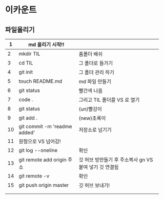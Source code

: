 # 이카운트 

## 파일올리기

| 1    | md 올리기 시작!!                                           |                                                        |
| ---- | ---------------------------------------------------------- | ------------------------------------------------------ |
| 2    | mkdir TIL                                                  | 홈폴더 배쉬                                            |
| 3    | cd TIL                                                     | 그 폴더로 들가기                                       |
| 4    | git init                                                   | 그 폴더 관리 하기                                      |
| 5    | touch README.md                                            | md 파일 만들기                                         |
| 6    | git status                                                 | 빨간색 나옴                                            |
| 7    | code .                                                     | 그리고 TIL 폴더를 VS 로 열기                           |
| 8    | git status                                                 | (un)빨강이                                             |
| 9    | git add .                                                  | (new)초록이                                            |
| 10   | git commit -m 'readme added'                               | 저장소로 넘기기                                        |
| 11   | 원형으로 VS 넘어감!                                        |                                                        |
| 12   | git log --oneline                                          | 확인                                                   |
| 13   | git remote add origin 주소                                  | 깃 허브 방만들기 후 주소복사 gn VS 붙여 넣기 깃 연결됨 |
| 14   | git remote -v                                              | 확인                                                   |
| 15   | git push origin master                                     | 깃 허브 보내기!                                        |
|      |                                                            |                                                        |
|      |                                                            |                                                        |

